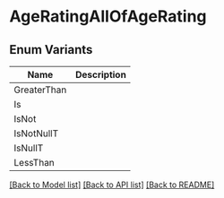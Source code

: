 # AgeRatingAllOfAgeRating

## Enum Variants

| Name | Description |
|---- | -----|
| GreaterThan |  |
| Is |  |
| IsNot |  |
| IsNotNullT |  |
| IsNullT |  |
| LessThan |  |

[[Back to Model list]](../README.md#documentation-for-models) [[Back to API list]](../README.md#documentation-for-api-endpoints) [[Back to README]](../README.md)


